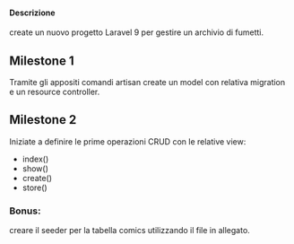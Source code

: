#### Descrizione
create un nuovo progetto Laravel 9 per gestire un archivio di fumetti.
## Milestone 1
Tramite gli appositi comandi artisan create un model con relativa migration e un resource controller.
## Milestone 2
Iniziate a definire le prime operazioni CRUD con le relative view:
- index()
- show()
- create()
- store()
### Bonus:
creare il seeder per la tabella comics utilizzando il file in allegato.